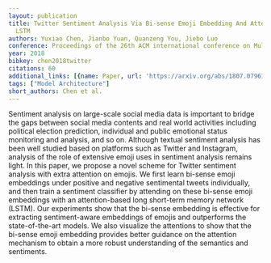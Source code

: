 ```yaml
---
layout: publication
title: Twitter Sentiment Analysis Via Bi-sense Emoji Embedding And Attention-based
  LSTM
authors: Yuxiao Chen, Jianbo Yuan, Quanzeng You, Jiebo Luo
conference: Proceedings of the 26th ACM international conference on Multimedia
year: 2018
bibkey: chen2018twitter
citations: 60
additional_links: [{name: Paper, url: 'https://arxiv.org/abs/1807.07961'}]
tags: ["Model Architecture"]
short_authors: Chen et al.
---
```

Sentiment analysis on large-scale social media data is important to bridge
the gaps between social media contents and real world activities including
political election prediction, individual and public emotional status
monitoring and analysis, and so on. Although textual sentiment analysis has
been well studied based on platforms such as Twitter and Instagram, analysis of
the role of extensive emoji uses in sentiment analysis remains light. In this
paper, we propose a novel scheme for Twitter sentiment analysis with extra
attention on emojis. We first learn bi-sense emoji embeddings under positive
and negative sentimental tweets individually, and then train a sentiment
classifier by attending on these bi-sense emoji embeddings with an
attention-based long short-term memory network (LSTM). Our experiments show
that the bi-sense embedding is effective for extracting sentiment-aware
embeddings of emojis and outperforms the state-of-the-art models. We also
visualize the attentions to show that the bi-sense emoji embedding provides
better guidance on the attention mechanism to obtain a more robust
understanding of the semantics and sentiments.